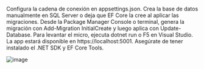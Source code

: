 Configura la cadena de conexión en appsettings.json. Crea la base de datos manualmente en SQL Server o deja que EF Core la cree al aplicar las migraciones. Desde la Package Manager Console o terminal, genera la migración con Add-Migration InitialCreate y luego aplica con Update-Database. Para levantar el micro, ejecuta dotnet run o F5 en Visual Studio. La app estará disponible en https://localhost:5001. Asegúrate de tener instalado el .NET SDK y EF Core Tools.

![image](https://github.com/user-attachments/assets/93eef721-c79e-4615-8c5b-5149ba810e0e)
